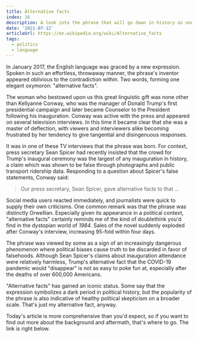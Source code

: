 ```yaml
---
title: Alternative facts
index: 16
description: A look into the phrase that will go down in history as one of the most bizarre things ever uttered by a political figure. 
date: '2021-07-12'
articleUrl: https://en.wikipedia.org/wiki/Alternative_facts
tags:
  - politics
  - language
---
```


In January 2017, the English language was graced by a new expression. Spoken in such an effortless, throwaway manner, the phrase's inventor appeared oblivious to the contradiction within. Two words, forming one elegant oxymoron: "alternative facts".

The woman who bestowed upon us this great linguistic gift was none other than Kellyanne Conway, who was the manager of Donald Trump's first presidential campaign and later became Counselor to the President following his inauguration. Conway was active with the press and appeared on several television interviews. In this time it became clear that she was a master of deflection, with viewers and interviewers alike becoming frustrated by her tendency to give tangential and disingenuous responses.

It was in one of these TV interviews that the phrase was born. For context, press secretary Sean Spicer had recently insisted that the crowd for Trump's inaugural ceremony was the largest of any inauguration in history, a claim which was shown to be false through photographs and public transport ridership data. Responding to a question about Spicer's false statements, Conway said:

> Our press secretary, Sean Spicer, gave alternative facts to that ...

Social media users reacted immediately, and journalists were quick to supply their own criticisms. One common remark was that the phrase was distinctly Orwellian. Especially given its appearance in a political context, "alternative facts" certainly reminds me of the kind of doublethink you'd find in the dystopian world of *1984*. Sales of the novel suddenly exploded after Conway's interview, increasing 95-fold within four days.

The phrase was viewed by some as a sign of an increasingly dangerous phenomenon where political biases cause truth to be discarded in favor of falsehoods. Although Sean Spicer's claims about inauguration attendance were relatively harmless, Trump's alternative fact that the COVID-19 pandemic would "disappear" is not as easy to poke fun at, especially after the deaths of over 600,000 Americans.

"Alternative facts" has gained an iconic status. Some say that the expression symbolizes a dark period in political history, but the popularity of the phrase is also indicative of healthy political skepticism on a broader scale. That's just my alternative fact, anyway.

Today's article is more comprehensive than you'd expect, so if you want to find out more about the background and aftermath, that's where to go. The link is right below.